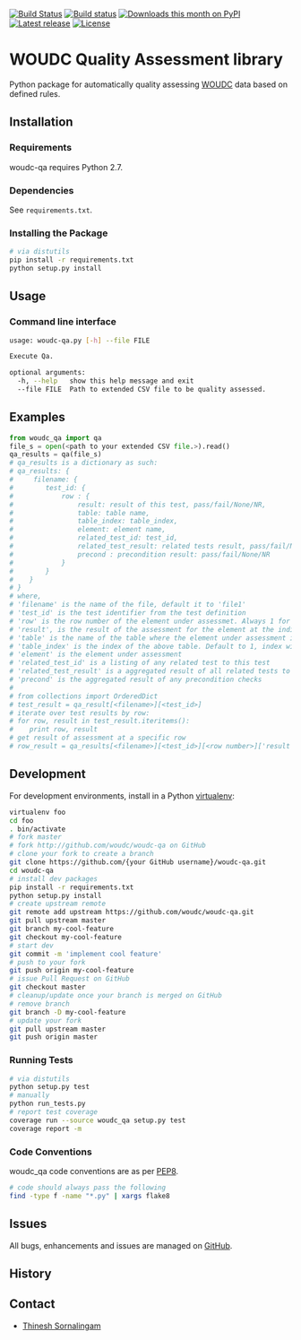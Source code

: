 [![Build Status](https://travis-ci.org/woudc/woudc-qa.png?branch=master)](https://travis-ci.org/woudc/woudc-qa)
[![Build status](https://ci.appveyor.com/api/projects/status/02koln2pe4ap5kvd/branch/master?svg=true)](https://ci.appveyor.com/project/tomkralidis/woudc-qa)
[![Downloads this month on PyPI](https://img.shields.io/pypi/dm/woudc-qa.svg)](http://pypi.python.org/pypi/woudc-qa)
[![Latest release](https://img.shields.io/pypi/v/woudc-qa.svg)](http://pypi.python.org/pypi/woudc-qa)
[![License](https://img.shields.io/github/license/woudc/woudc-qa.svg)](https://github.com/woudc/woudc-qa)

# WOUDC Quality Assessment library

Python package for automatically quality assessing [WOUDC](https://woudc.org) data based on defined rules.

## Installation

### Requirements

woudc-qa requires Python 2.7.

### Dependencies

See `requirements.txt`.

### Installing the Package

```bash
# via distutils
pip install -r requirements.txt
python setup.py install
```

## Usage

### Command line interface
```bash
usage: woudc-qa.py [-h] --file FILE

Execute Qa.

optional arguments:
  -h, --help   show this help message and exit
  --file FILE  Path to extended CSV file to be quality assessed.
```

## Examples
```python
from woudc_qa import qa
file_s = open(<path to your extended CSV file.>).read()
qa_results = qa(file_s)
# qa_results is a dictionary as such:
# qa_results: {
#     filename: {
#        test_id: {
#            row : {
#                result: result of this test, pass/fail/None/NR,
#                table: table name,
#                table_index: table_index,
#                element: element name,
#                related_test_id: test_id,
#                related_test_result: related tests result, pass/fail/None/NR
#                precond : precondition result: pass/fail/None/NR
#            }
#        }
#    }
# }
# where,
# 'filename' is the name of the file, default it to 'file1'
# 'test_id' is the test identifier from the test definition
# 'row' is the row number of the element under assessmet. Always 1 for non profile/payload element
# 'result', is the result of the assessment for the element at the indicated row for the given test
# 'table' is the name of the table where the element under assessment is found
# 'table_index' is the index of the above table. Default to 1, index will be incremented by 1 to handle multicipity
# 'element' is the element under assessment
# 'related_test_id' is a listing of any related test to this test
# 'related_test_result' is a aggregated result of all related tests to this test
# 'precond' is the aggregated result of any precondition checks
#
# from collections import OrderedDict
# test_result = qa_result[<filename>][<test_id>]
# iterate over test results by row:
# for row, result in test_result.iteritems():
#    print row, result
# get result of assessment at a specific row
# row_result = qa_results[<filename>][<test_id>][<row number>]['result']

```


## Development

For development environments, install
in a Python [virtualenv](http://virtualenv.org):

```bash
virtualenv foo
cd foo
. bin/activate
# fork master
# fork http://github.com/woudc/woudc-qa on GitHub
# clone your fork to create a branch
git clone https://github.com/{your GitHub username}/woudc-qa.git
cd woudc-qa
# install dev packages
pip install -r requirements.txt
python setup.py install
# create upstream remote
git remote add upstream https://github.com/woudc/woudc-qa.git
git pull upstream master
git branch my-cool-feature
git checkout my-cool-feature
# start dev
git commit -m 'implement cool feature'
# push to your fork
git push origin my-cool-feature
# issue Pull Request on GitHub
git checkout master
# cleanup/update once your branch is merged on GitHub
# remove branch
git branch -D my-cool-feature
# update your fork
git pull upstream master
git push origin master
```

### Running Tests

```bash
# via distutils
python setup.py test
# manually
python run_tests.py
# report test coverage
coverage run --source woudc_qa setup.py test
coverage report -m
```

### Code Conventions

woudc_qa code conventions are as per
[PEP8](https://www.python.org/dev/peps/pep-0008).

```bash
# code should always pass the following
find -type f -name "*.py" | xargs flake8
```

## Issues

All bugs, enhancements and issues are managed on
[GitHub](https://github.com/woudc/woudc-qa/issues).

## History

## Contact

* [Thinesh Sornalingam](http://geds20-sage20.ssc-spc.gc.ca/en/GEDS20/?pgid=015&dn=CN%3Dthinesh.sornalingam%40canada.ca%2COU%3DDAT-GES%2COU%3DMON-STR%2COU%3DMON-DIR%2COU%3DMSCB-DGSMC%2COU%3DDMO-CSM%2COU%3DEC-EC%2CO%3DGC%2CC%3DCA)
